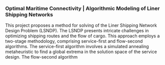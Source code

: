 ### Optimal Maritime Connectivity | Algorithmic Modeling of Liner Shipping Networks

This project proposes a method for solving of the Liner Shipping Network Design Problem (LSNDP). The LSNDP presents intricate challenges in optimizing shipping routes and the flow of cargo. This approach employs a two-stage methodology, comprising service-first and flow-second algorithms. The service-first algorithm involves a simulated annealing metaheuristic to find a global extrema in the solution space of the service design. The flow-second algorithm
